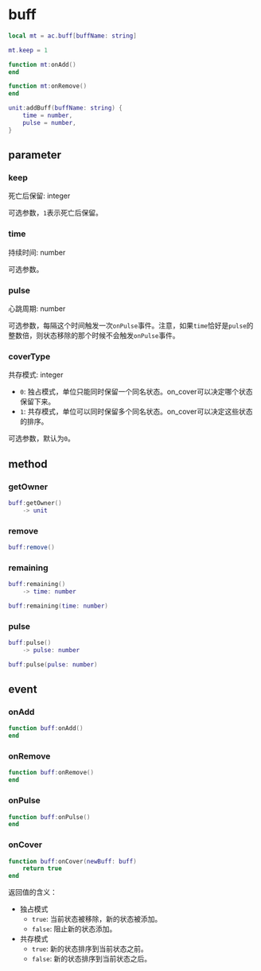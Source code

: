 # buff
```lua
local mt = ac.buff[buffName: string]

mt.keep = 1

function mt:onAdd()
end

function mt:onRemove()
end
```

```lua
unit:addBuff(buffName: string) {
    time = number,
    pulse = number,
}
```

## parameter

### keep
死亡后保留: integer

可选参数，`1`表示死亡后保留。

### time
持续时间: number

可选参数。

### pulse
心跳周期: number

可选参数，每隔这个时间触发一次`onPulse`事件。注意，如果`time`恰好是`pulse`的整数倍，则状态移除的那个时候不会触发`onPulse`事件。

### coverType
共存模式: integer

* `0`: 独占模式，单位只能同时保留一个同名状态。on_cover可以决定哪个状态保留下来。
* `1`: 共存模式，单位可以同时保留多个同名状态。on_cover可以决定这些状态的排序。

可选参数，默认为`0`。

## method

### getOwner
```lua
buff:getOwner()
    -> unit
```

### remove
```lua
buff:remove()
```

### remaining
```lua
buff:remaining()
    -> time: number

buff:remaining(time: number)
```

### pulse
```lua
buff:pulse()
    -> pulse: number

buff:pulse(pulse: number)
```

## event

### onAdd
```lua
function buff:onAdd()
end
```

### onRemove
```lua
function buff:onRemove()
end
```

### onPulse
```lua
function buff:onPulse()
end
```

### onCover
```lua
function buff:onCover(newBuff: buff)
    return true
end
```

返回值的含义：

* 独占模式
    * `true`: 当前状态被移除，新的状态被添加。
    * `false`: 阻止新的状态添加。
* 共存模式
    * `true`: 新的状态排序到当前状态之前。
    * `false`: 新的状态排序到当前状态之后。
